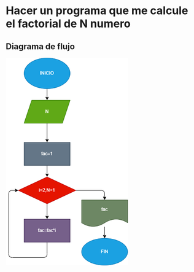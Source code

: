 # Hacer un programa que me calcule el factorial de N numero 

## Diagrama de flujo 
![Diagrama de flujo](diagrama.png "Diagrama de flujo")